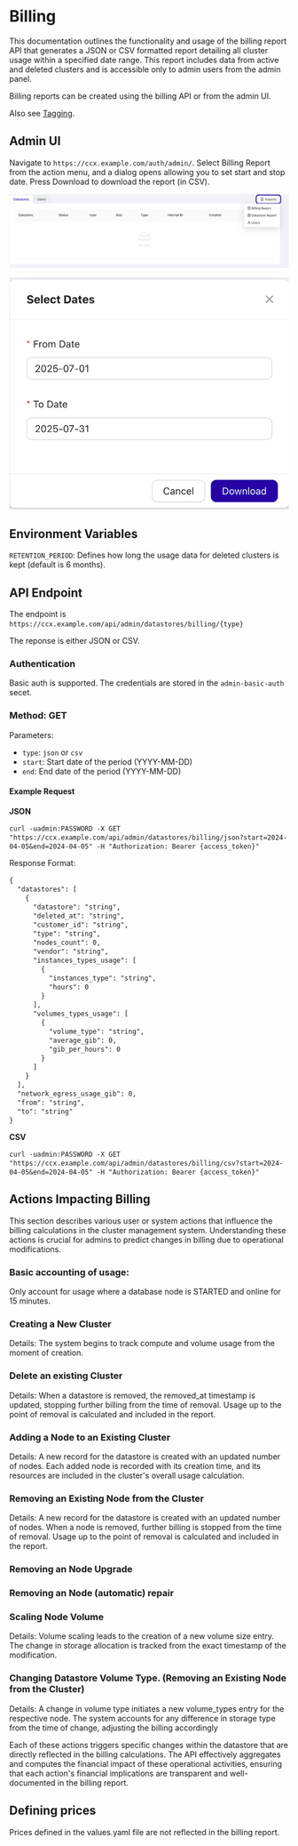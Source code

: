 # Billing
This documentation outlines the functionality and usage of the billing report API that generates a JSON or CSV formatted report detailing all cluster usage within a specified date range. This report includes data from active and deleted clusters and is accessible only to admin users from the admin panel. 

Billing reports can be created using the billing API or from the admin UI.

Also see [Tagging](docs/admin/Other/Tagging.md).

## Admin UI

Navigate to `https://ccx.example.com/auth/admin/`.
Select Billing Report from the action menu, and a dialog opens allowing you to set start and stop date. Press Download to download the report (in CSV).

![Billing Report Admin UI](../images/billing_report_admin_ui.png)

![Billing Select Date Dialog](../images/billing_select_date.png)

## Environment Variables

`RETENTION_PERIOD`: Defines how long the usage data for deleted clusters is kept (default is 6 months).

## API Endpoint

The endpoint is `https://ccx.example.com/api/admin/datastores/billing/{type}`

The reponse is either JSON or CSV.

### Authentication
Basic auth is supported. The credentials are stored in the `admin-basic-auth` secet.

### Method: GET

Parameters:

- `type`: `json` or `csv`
- `start`: Start date of the period (YYYY-MM-DD)
- `end`: End date of the period (YYYY-MM-DD)


#### Example Request

**JSON**
```
curl -uadmin:PASSWORD -X GET "https://ccx.example.com/api/admin/datastores/billing/json?start=2024-04-05&end=2024-04-05" -H "Authorization: Bearer {access_token}"
```

Response Format:
```
{
  "datastores": [
    {
      "datastore": "string",
      "deleted_at": "string",
      "customer_id": "string",
      "type": "string",
      "nodes_count": 0,
      "vendor": "string",
      "instances_types_usage": [
        {
          "instances_type": "string",
          "hours": 0
        }
      ],
      "volumes_types_usage": [
        {
          "volume_type": "string",
          "average_gib": 0,
          "gib_per_hours": 0
        }
      ]
    }
  ],
  "network_egress_usage_gib": 0,
  "from": "string",
  "to": "string"
}
```

**CSV**

```
curl -uadmin:PASSWORD -X GET "https://ccx.example.com/api/admin/datastores/billing/csv?start=2024-04-05&end=2024-04-05" -H "Authorization: Bearer {access_token}"
```


##  Actions Impacting Billing
This section describes various user or system actions that influence the billing calculations in the cluster management system. Understanding these actions is crucial for admins to predict changes in billing due to operational modifications.

### Basic accounting of usage:

Only account for usage where a database node is STARTED and online for 15 minutes.


### Creating a New Cluster
Details: The system begins to track compute and volume usage from the moment of creation.

### Delete an existing Cluster
Details: When a datastore is removed, the removed_at timestamp is updated, stopping further billing from the time of removal. Usage up to the point of removal is calculated and included in the report.

### Adding a Node to an Existing Cluster
Details: A new record for the datastore is created with an updated number of nodes. Each added node is recorded with its creation time, and its resources are included in the cluster's overall usage calculation. 

### Removing an Existing Node from the Cluster
Details: A new record for the datastore is created with an updated number of nodes. When a node is removed, further billing is stopped from the time of removal. Usage up to the point of removal is calculated and included in the report.

### Removing an Node  Upgrade 


### Removing an Node (automatic) repair


### Scaling Node Volume
Details: Volume scaling leads to the creation of a new volume size entry. The change in storage allocation is tracked from the exact timestamp of the modification.

### Changing Datastore Volume Type. (Removing an Existing Node from the Cluster) 
Details: A change in volume type initiates a new volume_types entry for the respective node. The system accounts for any difference in storage type from the time of change, adjusting the billing accordingly

Each of these actions triggers specific changes within the datastore that are directly reflected in the billing calculations. The API effectively aggregates and computes the financial impact of these operational activities, ensuring that each action's financial implications are transparent and well-documented in the billing report.

## Defining prices
Prices defined in the values.yaml file are not reflected in the billing report. 